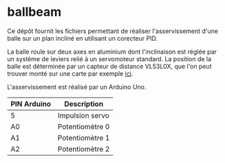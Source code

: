 # ballbeam
Ce dépôt fournit les fichiers permettant de réaliser l'asservissement d'une balle sur un plan incliné en utilisant un corecteur PID. 

La balle roule sur deux axes en aluminium dont l'inclinaison est réglée par un système de leviers relié à un servomoteur standard. La position de la balle est déterminée par un capteur de distance VL53L0X, que l'on peut trouver monté sur une carte par exemple [ici](https://www.amazon.fr/gp/product/B086TSKJBT/ref=ppx_yo_dt_b_search_asin_title?ie=UTF8&psc=1). 

L'asservissement est réalisé par un Arduino Uno. 

| PIN Arduino | Description    |
| ----------- | -------------- |
| 5           | Impulsion servo|
| A0          | Potentiomètre 0|
| A1          | Potentiomètre 1|
| A2          | Potentiomètre 2|
